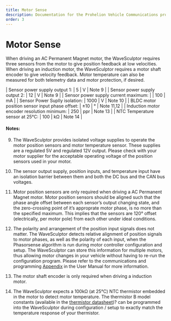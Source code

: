 ```yaml
---
title: Motor Sense
description: Documentation for the Prohelion Vehicle Communications protocol
order: 3
---
```


# Motor Sense

When driving an AC Permanent Magnet motor, the WaveSculptor requires three sensors from the motor to give position feedback at low velocities.  When driving an induction motor, the WaveSculptor requires a motor shaft encoder to give velocity feedback.  Motor temperature can also be measured for both telemetry data and motor protection, if desired.

| Sensor power supply output 1:	 | 5 | V | Note 9 |
| Sensor power supply output 2: | 12 | V | Note 9 |
| Sensor power supply current maximum: | | 100 | mA |
| Sensor Power Suplly isolation: | 1000 | V | Note 10 |
| BLDC motor position sensor input phase offset: | ±10 | ° | Note 11,12 |
| Induction motor encoder resolution minimum: | 250 | ppr | Note 13 |
| NTC Temperature sensor at 25°C: | 100 | kΩ | Note 14 |

#### Notes:

9)  The WaveSculptor provides isolated voltage supplies to operate the motor position sensors and motor temperature sensor.  These supplies are a regulated 5V and regulated 12V output.  Please check with your motor supplier for the acceptable operating voltage of the position sensors used in your motor.

10) The sensor output supply, position inputs, and temperature input have an isolation barrier between them and both the DC bus and the CAN bus voltages.

11) Motor position sensors are only required when driving a AC Permanent Magnet motor.  Motor position sensors should be aligned such that the phase angle offset between each sensor’s output changing state, and the zero-crossing point of it’s approprate motor phase, is no more than the specified maximum. This implies that the sensors are 120° offset (electrically, per motor pole) from each other under ideal conditions.

12) The polarity and arrangement of the position input signals does not matter. The WaveSculptor detects relative alignment of position signals to motor phases, as well as the polarity of each input, when the Phasorsense algorithm is run during motor controller configuration and setup.  The WaveSculptor can store this information for multiple motors, thus allowing motor changes in your vehicle without having to re-run the configuration program.  Please refer to the communications and programming [Appendix](http://localhost:4000/WaveSculptor_Motor_Controllers/User_Manual/Appendix_C.md) in the User Manual for more information.

13) The motor shaft encoder is only required when driving a induction motor.

14) The WaveSculptor expects a 100kΩ (at 25°C) NTC thermistor embedded in the motor to detect motor temperature.  The thermistor B model constants (available in the [thermistor datasheet]())? can be programmed into the WaveSculptor during configuration / setup to exactly match the temperature response of your thermistor.
